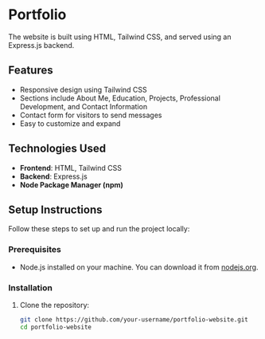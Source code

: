 # Portfolio

 The website is built using HTML, Tailwind CSS, and served using an Express.js backend.

## Features

- Responsive design using Tailwind CSS
- Sections include About Me, Education, Projects, Professional Development, and Contact Information
- Contact form for visitors to send messages
- Easy to customize and expand

## Technologies Used

- **Frontend**: HTML, Tailwind CSS
- **Backend**: Express.js
- **Node Package Manager (npm)**

## Setup Instructions

Follow these steps to set up and run the project locally:

### Prerequisites

- Node.js installed on your machine. You can download it from [nodejs.org](https://nodejs.org/).

### Installation

1. Clone the repository:

   ```sh
   git clone https://github.com/your-username/portfolio-website.git
   cd portfolio-website
